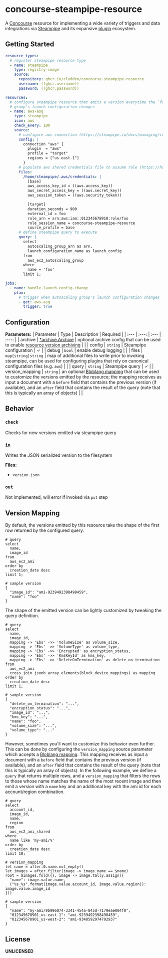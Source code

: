 # concourse-steampipe-resource
A [Concourse](https://concourse-ci.org/) resource for implementing a wide variety of triggers and data integrations via [Steampipe](https://steampipe.io/) and its expansive [plugin](https://hub.steampipe.io/plugins) ecosystem.

## Getting Started
```yaml
resource_types:
  # register steampipe resource type
  - name: steampipe
    type: registry-image
    source:
      repository: ghcr.io/cludden/concourse-steampipe-resource
      username: ((ghcr.username))
      password: ((ghcr.password))

resources:
  # configure steampipe resource that emits a version everytime the `foo` autoscaling 
  # group's launch configuration changes
  - name: aws-asg
    type: steampipe
    icon: aws
    check_every: 10m
    source:
      # configure aws connection (https://steampipe.io/docs/managing/connections)
      config: |
        connection "aws" {
          plugin  = "aws"
          profile = "target"
          regions = ["us-east-1"]
        }
      # populate aws shared credentials file to assume role (https://hub.steampipe.io/plugins/turbot/aws#assumerole-credentials-no-mfa)
      files:
        /home/steampipe/.aws/credentials: |
          [base]
          aws_access_key_id = ((aws.access_key))
          aws_secret_access_key = ((aws.secret_key))
          aws_session_token = ((aws.security_token))

          [target]
          duration_seconds = 900
          external_id = foo
          role_arn = arn:aws:iam::012345678910:role/foo
          role_session_name = concourse-steampipe-resource
          source_profile = base
      # define steampipe query to execute
      query: |
        select
          autoscaling_group_arn as arn,
          launch_configuration_name as launch_config
        from
          aws_ec2_autoscaling_group
        where
          name = 'foo'
        limit 1;

jobs:
  - name: handle-launch-config-change
    plan:
      # trigger when autoscaling group's launch configuration changes
      - get: aws-asg
        trigger: true
```

## Configuration

**Parameters:**
| Parameter | Type | Description | Required |
| :--- | :---: | :--- | :---: |
| archive | [*archive.Archive](https://pkg.go.dev/github.com/cludden/concourse-go-sdk@v0.3.1/pkg/archive#Config) | optional archive config that can be used to enable [resource version archiving](https://github.com/cludden/concourse-go-sdk#archiving) | |
| config | `string` | Steampipe configuration | ✓ |
| debug | `bool` | enable debug logging | |
| files | `map[string]string` | map of additional files to write prior to invoking steampipe, can be used for configuring plugins that rely on canonical configuration files (e.g. `aws`) | |
| query | `string` | Steampipe query | ✓ |
| version_mapping | `string` | an optional [Bloblang mapping](https://www.benthos.dev/docs/guides/bloblang/about) that can be used to customize the versions emitted by the resource; the mapping receives as input a document with a `before` field that contains the previous version (if available), and an `after` field that contains the result of the query (note that this is typically an array of objects) | |

## Behavior

### `check`
Checks for new versions emitted via steampipe query

### `in`
Writes the JSON serialized version to the filesystem

**Files:**
- `version.json`

### `out`
Not implemented, will error if invoked via `put` step

## Version Mapping
By default, the versions emitted by this resource take the shape of the first row returned by the configured query.
```
# query
select
  name,
  image_id
from
  aws_ec2_ami
order by
  creation_date desc
limit 1;

# sample version
{
  "image_id": "ami-9239492398498459",
  "name": "foo"
}
```

The shape of the emitted version can be lightly customized by tweaking the query definition.
```
# query
select
  name,
  image_id,
  mapping -> 'Ebs' ->> 'VolumeSize' as volume_size,
  mapping -> 'Ebs' ->> 'VolumeType' as volume_type,
  mapping -> 'Ebs' ->> 'Encrypted' as encryption_status,
  mapping -> 'Ebs' ->> 'KmsKeyId' as kms_key,
  mapping -> 'Ebs' ->> 'DeleteOnTermination' as delete_on_termination
from
  aws_ec2_ami
  cross join jsonb_array_elements(block_device_mappings) as mapping
order by
  creation_date desc
limit 1;

# sample version
{
  "delete_on_termination": "...",
  "encryption_status": "...",
  "image_id": "...",
  "kms_key": "...",
  "name": "foo",
  "volume_size": "...",
  "volume_type": "..."
}
```

However, sometimes you'll want to customize this behavior even further. This can be done by configuring the `version_mapping` source parameter which accepts a [Bloblang mapping](https://www.benthos.dev/docs/guides/bloblang/about). This mapping receives as input a document with a `before` field that contains the previous version (if available), and an `after` field that contains the result of the query (note that this is typically an array of objects). In the following example, we define a `query` that returns multiple rows, and a `version_mapping` that filters the rows to those whose name matches the name of the most recent image and then emit a version with a `name` key and an additional key with the ami id for each account/region combination.

```
# query
select
  account_id,
  image_id,
  name,
  region
from
  aws_ec2_ami_shared
where
  name like 'my-ami/%'
order by
  creation_date desc
limit 10;

# version_mapping
let name = after.0.name.not_empty()
let images = after.filter(image -> image.name == $name)
root = $images.fold({}, image -> image.tally.assign({
  "name": image.value.name,
  ("%s_%s".format(image.value.account_id, image.value.region)): image.value.image_id
}))

# sample version
{
  "name": "my-ami/9b996074-3341-454a-845d-7179eae004f0",
  "012345678901_us-east-1": "ami-9239492398498459",
  "012345678901_us-west-2": "ami-9348592974792937"
}
```

## License
**UNLICENSED**
